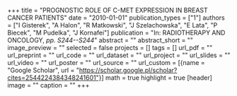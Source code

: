 +++
title = "PROGNOSTIC ROLE OF C-MET EXPRESSION IN BREAST CANCER PATIENTS"
date = "2010-01-01"
publication_types = ["1"]
authors = ["I Gisterek", "A Halon", "R Matkowski", "J Szelachowska", "E Lata", "P Biecek", "M Pudelka", "J Kornafei"]
publication = "In: RADIOTHERAPY AND ONCOLOGY, _pp. S244--S244_"
abstract = ""
abstract_short = ""
image_preview = ""
selected = false
projects = []
tags = []
url_pdf = ""
url_preprint = ""
url_code = ""
url_dataset = ""
url_project = ""
url_slides = ""
url_video = ""
url_poster = ""
url_source = ""
url_custom = [{name = "Google Scholar", url = "https://scholar.google.pl/scholar?cites=2544224384348241601"}]
math = true
highlight = true
[header]
image = ""
caption = ""
+++
